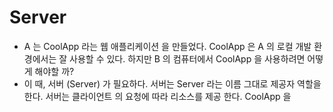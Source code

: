 # Server

- A 는 CoolApp 라는 웹 애플리케이션 을 만들었다. CoolApp 은 A 의 로컬 개발 환경에서는 잘 사용할 수 있다. 하지만 B 의 컴퓨터에서 CoolApp 을 사용하려면 어떻게 해야할 까?
- 이 때, 서버 (Server) 가 필요하다. 서버는 Server 라는 이름 그대로 제공자 역할을 한다. 서버는 클라이언트 의 요청에 따라 리소스를 제공 한다. CoolApp 을
